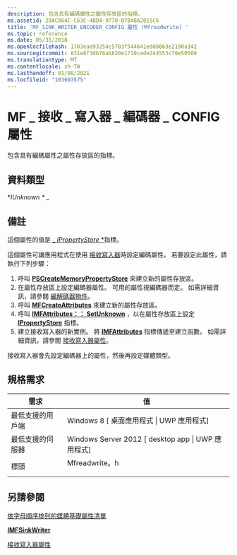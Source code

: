 ```yaml
---
description: 包含具有編碼屬性之屬性存放區的指標。
ms.assetid: 28AC864C-C63C-4BD4-9770-B7B48A2815C6
title: 'MF_SINK_WRITER_ENCODER_CONFIG 屬性 (Mfreadwrite) '
ms.topic: reference
ms.date: 05/31/2018
ms.openlocfilehash: 1703eaa93254c5703f544641edd0063e2190a342
ms.sourcegitcommit: 831e8f3db78ab820e1710cede244553c70e50500
ms.translationtype: MT
ms.contentlocale: zh-TW
ms.lasthandoff: 01/08/2021
ms.locfileid: "103693575"
---
```

# <a name="mf_sink_writer_encoder_config-attribute"></a>MF \_ 接收 \_ 寫入器 \_ 編碼器 \_ CONFIG 屬性

包含具有編碼屬性之屬性存放區的指標。

## <a name="data-type"></a>資料類型

**IUnknown \** _

## <a name="remarks"></a>備註

這個屬性的值是 [_ *IPropertyStore* *](/windows/win32/api/propsys/nn-propsys-ipropertystore)指標。

這個屬性可讓應用程式在使用 [接收寫入器](sink-writer.md)時設定編碼屬性。 若要設定此屬性，請執行下列步驟：

1.  呼叫 [**PSCreateMemoryPropertyStore**](/windows/win32/api/propsys/nf-propsys-pscreatememorypropertystore) 來建立新的屬性存放區。
2.  在屬性存放區上設定編碼器屬性。 可用的屬性視編碼器而定。 如需詳細資訊，請參閱 [編解碼器物件](codecobjects.md)。
3.  呼叫 [**MFCreateAttributes**](/windows/desktop/api/mfapi/nf-mfapi-mfcreateattributes) 來建立新的屬性存放區。
4.  呼叫 [**IMFAttributes：： SetUnknown**](/windows/desktop/api/mfobjects/nf-mfobjects-imfattributes-setunknown) ，以在屬性存放區上設定 [**IPropertyStore**](/windows/win32/api/propsys/nn-propsys-ipropertystore) 指標。
5.  建立接收寫入器的新實例。 將 [**IMFAttributes**](/windows/desktop/api/mfobjects/nn-mfobjects-imfattributes) 指標傳遞至建立函數。 如需詳細資訊，請參閱 [接收寫入器屬性](sink-writer-attributes.md)。

接收寫入器會先設定編碼器上的屬性，然後再設定媒體類型。

## <a name="requirements"></a>規格需求



| 需求 | 值 |
|-------------------------------------|------------------------------------------------------------------------------------------|
| 最低支援的用戶端<br/> | Windows 8 \[ 桌面應用程式 \| UWP 應用程式\]<br/>                                        |
| 最低支援的伺服器<br/> | Windows Server 2012 \[ desktop app \| UWP 應用程式\]<br/>                              |
| 標頭<br/>                   | <dl> <dt>Mfreadwrite。h</dt> </dl> |



## <a name="see-also"></a>另請參閱

<dl> <dt>

[依字母順序排列的媒體基礎屬性清單](alphabetical-list-of-media-foundation-attributes.md)
</dt> <dt>

[**IMFSinkWriter**](/windows/desktop/api/mfreadwrite/nn-mfreadwrite-imfsinkwriter)
</dt> <dt>

[接收寫入器屬性](sink-writer-attributes.md)
</dt> </dl>

 

 
